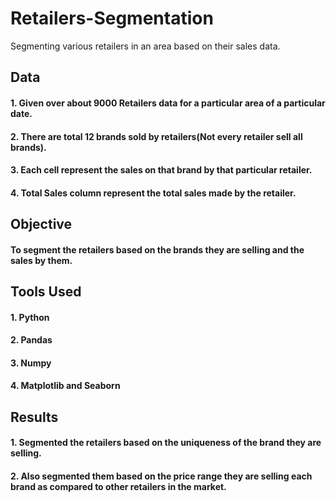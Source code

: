# Retailers-Segmentation
Segmenting various retailers in an area based on their sales data.

## Data
#### 1. Given over about 9000 Retailers data for a particular area of a particular date.
#### 2. There are total 12 brands sold by retailers(Not every retailer sell all brands).
#### 3. Each cell represent the sales on that brand by that particular retailer.
#### 4. Total Sales column represent the total sales made by the retailer.

## Objective
#### To segment the retailers based on the brands they are selling and the sales by them.

## Tools Used
#### 1. Python
#### 2. Pandas
#### 3. Numpy
#### 4. Matplotlib and Seaborn

## Results
#### 1. Segmented the retailers based on the uniqueness of the brand they are selling.
#### 2. Also segmented them based on the price range they are selling each brand as compared to other retailers in the market.
